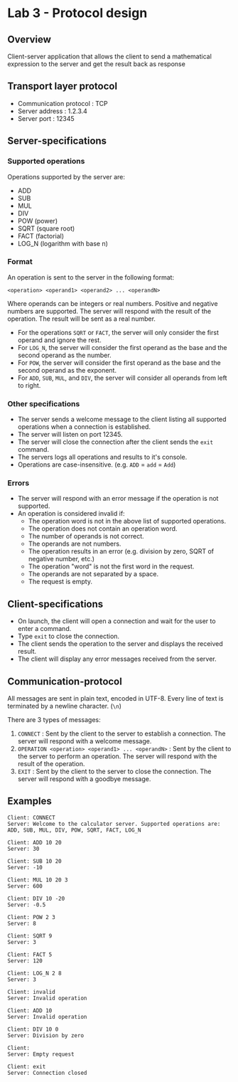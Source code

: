 # Lab 3 - Protocol design

## Overview

Client-server application that allows the client to send a mathematical expression to the server and get the result back
as response

## Transport layer protocol

- Communication protocol : TCP
- Server address : 1.2.3.4
- Server port : 12345

## Server-specifications

### Supported operations

Operations supported by the server are:

- ADD
- SUB
- MUL
- DIV
- POW (power)
- SQRT (square root)
- FACT (factorial)
- LOG_N (logarithm with base n)

### Format

An operation is sent to the server in the following format:

```
<operation> <operand1> <operand2> ... <operandN>
```

Where operands can be integers or real numbers. Positive and negative numbers are supported.
The server will respond with the result of the operation. The result will be sent as a real number.

- For the operations `SQRT` or `FACT`, the server will only consider the first operand and ignore the rest.
- For `LOG_N`, the server will consider the first operand as the base and the second operand as the number.
- For `POW`, the server will consider the first operand as the base and the second operand as the exponent.
- For `ADD`, `SUB`, `MUL`, and `DIV`, the server will consider all operands from left to right.

### Other specifications

- The server sends a welcome message to the client listing all supported operations when a connection is established.
- The server will listen on port 12345.
- The server will close the connection after the client sends the `exit` command.
- The servers logs all operations and results to it's console.
- Operations are case-insensitive. (e.g. `ADD` = `add` = `Add`)

### Errors

- The server will respond with an error message if the operation is not supported.
- An operation is considered invalid if:
    - The operation word is not in the above list of supported operations.
    - The operation does not contain an operation word.
    - The number of operands is not correct.
    - The operands are not numbers.
    - The operation results in an error (e.g. division by zero, SQRT of negative number, etc.)
    - The operation "word" is not the first word in the request.
    - The operands are not separated by a space.
    - The request is empty.

## Client-specifications

- On launch, the client will open a connection and wait for the user to enter a command.
- Type `exit` to close the connection.
- The client sends the operation to the server and displays the received result.
- The client will display any error messages received from the server.

## Communication-protocol

All messages are sent in plain text, encoded in UTF-8. Every line of text is terminated by a newline character. (`\n`)

There are 3 types of messages:

1. `CONNECT` : Sent by the client to the server to establish a connection. The server will respond with a
   welcome message.
2. `OPERATION <operation> <operand1> ... <operandN>` : Sent by the client to the server to perform an operation. The
   server will respond with the result of the operation.
3. `EXIT` : Sent by the client to the server to close the connection. The server will respond with a goodbye
   message.

## Examples

```
Client: CONNECT 
Server: Welcome to the calculator server. Supported operations are: ADD, SUB, MUL, DIV, POW, SQRT, FACT, LOG_N

Client: ADD 10 20
Server: 30

Client: SUB 10 20
Server: -10

Client: MUL 10 20 3
Server: 600

Client: DIV 10 -20
Server: -0.5

Client: POW 2 3
Server: 8

Client: SQRT 9
Server: 3

Client: FACT 5
Server: 120

Client: LOG_N 2 8
Server: 3

Client: invalid
Server: Invalid operation

Client: ADD 10
Server: Invalid operation

Client: DIV 10 0
Server: Division by zero

Client: 
Server: Empty request

Client: exit
Server: Connection closed
```